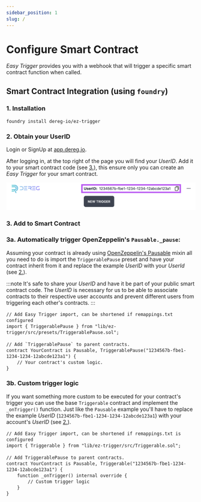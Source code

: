 ```yaml
---
sidebar_position: 1
slug: /
---
```


# Configure Smart Contract

_Easy Trigger_ provides you with a webhook that will trigger a specific smart contract function when called.

## Smart Contract Integration (using `foundry`)

### 1. Installation

```
foundry install dereg-io/ez-trigger
```

### 2. Obtain your UserID

Login or SignUp at [app.dereg.io](https://app.dereg.io).

After logging in, at the top right of the page you will find your _UserID_.
Add it to your smart contract code (see [3.](/#3-add-to-smart-contract)), this ensure
only you can create an _Easy Trigger_ for your smart contract.

![Obtain UserID](/screenshots/obtain_userid.png)

### 3. Add to Smart Contract


### 3a. Automatically trigger OpenZeppelin's `Pausable._pause`:

Assuming your contract is already using [OpenZeppelin's Pausable](https://docs.openzeppelin.com/contracts/4.x/api/security#Pausable)
mixin all you need to do is import the `TriggerablePause` preset and have your contract inherit from it and replace the example _UserID_ with your
_UserId_ (see [2.](/#2-obtain-your-userid)).

:::note
It's safe to share your _UserID_ and have it be part of your public smart contract code. The _UserID_
is necessary for us to be able to associate contracts to their respective user accounts and prevent
different users from triggering each other's contracts.
:::

```solidity
// Add Easy Trigger import, can be shortened if remappings.txt configured
import { TriggerablePause } from "lib/ez-trigger/src/presets/TriggerablePause.sol";

// Add `TriggerablePause` to parent contracts.
contract YourContract is Pausable, TriggerablePause("1234567b-fbe1-1234-1234-12abcde123a1") {
    // Your contract's custom logic.
}
```

### 3b. Custom trigger logic

If you want something more custom to be executed for your contract's trigger you can use the base `Triggerable` contract and implement the `_onTrigger()` function.
Just like the `Pausable` example you'll have to replace the example _UserID_ (`1234567b-fbe1-1234-1234-12abcde123a1`) with your account's _UserID_ (see [2.](/#2-obtain-your-userid)).

```solidity
// Add Easy Trigger import, can be shortened if remappings.txt is configured
import { Triggerable } from "lib/ez-trigger/src/Triggerable.sol";

// Add TriggerablePause to parent contracts.
contract YourContract is Pausable, Triggerable("1234567b-fbe1-1234-1234-12abcde123a1") {
    function _onTrigger() internal override {
        // Custom trigger logic
    }
}
```

